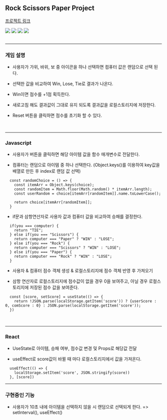 Rock Scissors Paper Project
-
<a href='https://ingkein-project1.netlify.app/'>프로젝트 링크</a>

<div>
  <img src="https://img.shields.io/badge/HTML5-E34F26?style=Static&logo=HTML5&logoColor=white&logoWidth=10&logoheight=20">
  <img src="https://img.shields.io/badge/CSS3-1572B6?style=Static&logo=CSS3&logoColor=white">
  <img src="https://img.shields.io/badge/JavaScript-F7DF1E?style=Static&logo=JavaScript&logoColor=black">
  <img src="https://img.shields.io/badge/React-61DAFB?style=Static&logo=React&logoColor=3776AB">
</div>

<br>

---
<h3>게임 설명</h3>

- 사용자가 가위, 바위, 보 중 아이콘을 하나 선택하면 컴퓨터 값은 랜덤으로 선택 된다. 

- 선택한 값을 비교하여 Win, Lose, Tie로 결과가 나온다. 

- Win이면 점수를 +1점 획득한다. 

- 새로고침 해도 결과값이 그대로 유지 되도록 결과값을 로컬스토리지에 저장한다.

- Reset 버튼을 클릭하면 점수를 초기화 할 수 있다.

<br>

---

<h3>Javascript</h3>

- 사용자가 버튼을 클릭하면 해당 아이템 값을 함수 매개변수로 전달한다.

- 컴퓨터는 랜덤으로 아이템 중 하나 선택한다. (Object.keys()를 이용하여 key값을 배열로 만든 후 index로 랜덤 값 선택)

```
  const randomChoice = () => {
    const itemArr = Object.keys(choice);
    const randomItem = Math.floor(Math.random() * itemArr.length);
    const userRandom = choice[itemArr[randomItem]].name.toLowerCase();

    return choice[itemArr[randomItem]]; 
  }
```

- if문과 삼항연산자로 사용자 값과 컴퓨터 값을 비교하여 승패를 결정한다.

```
  if(you === computer) {
    return "TIE";
  } else if(you === "Scissors") {
    return computer === "Paper" ? "WIN" : "LOSE";
  } else if(you === "Rock") {
    return computer === "Scissors" ? "WIN" : "LOSE";
  } else if(you === "Paper") {
    return computer === "Rock" ? "WIN" : "LOSE";
  }
```

- 사용자 & 컴퓨터 점수 객체 생성 & 로컬스토리지에 점수 객체 반영 후 가져오기

- 삼항 연산자로 로컬스토리지에 점수값이 없을 경우 0을 보여주고, 아닐 경우 로컬스토리지에 저장된 점수 값을 보여준다.

```
  const [score, setScore] = useState(() => {
    return !JSON.parse(localStorage.getItem('score')) ? {userScore : 0, comScore : 0} : JSON.parse(localStorage.getItem('score'));
  })
```

<br>

---
<h3>React</h3>

- UseState로 아이템, 승패 여부, 점수값 변경 및 Props로 해당값 전달

- useEffect로 score값이 바뀔 때 마다 로컬스토리지에서 값을 가져온다.

```
  useEffect(() => {
    localStorage.setItem('score', JSON.stringify(score))
  }, [score])
```

---

<h3>구현중인 기능</h3>

- 사용자가 10초 내에 아이템을 선택하지 않을 시 랜덤으로 선택되게 한다. => setInterval(), useEffect()


